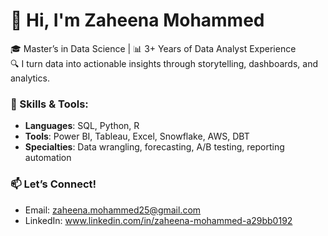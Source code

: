 # 👋 Hi, I'm Zaheena Mohammed

🎓 Master’s in Data Science | 📊 3+ Years of Data Analyst Experience  
🔍 I turn data into actionable insights through storytelling, dashboards, and analytics.

### 💼 Skills & Tools:
- **Languages**: SQL, Python, R
- **Tools**: Power BI, Tableau, Excel, Snowflake, AWS, DBT
- **Specialties**: Data wrangling, forecasting, A/B testing, reporting automation

### 📫 Let’s Connect!
- Email: zaheena.mohammed25@gmail.com  
- LinkedIn: www.linkedin.com/in/zaheena-mohammed-a29bb0192
